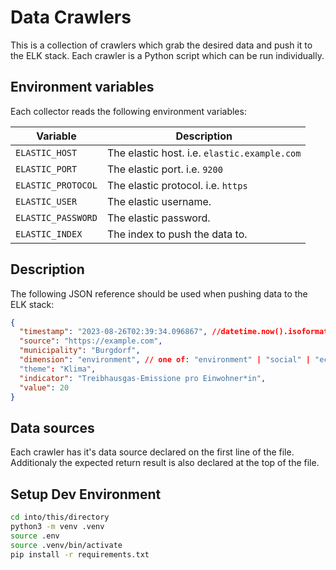 # Data Crawlers

This is a collection of crawlers which grab the desired data and push it to the ELK stack. Each crawler is a Python script which can be run individually.

## Environment variables

Each collector reads the following environment variables:

| Variable           | Description                                  |
| ------------------ | -------------------------------------------- |
| `ELASTIC_HOST`     | The elastic host. i.e. `elastic.example.com` |
| `ELASTIC_PORT`     | The elastic port. i.e. `9200`                |
| `ELASTIC_PROTOCOL` | The elastic protocol. i.e. `https`           |
| `ELASTIC_USER`     | The elastic username.                        |
| `ELASTIC_PASSWORD` | The elastic password.                        |
| `ELASTIC_INDEX`    | The index to push the data to.               |

## Description

The following JSON reference should be used when pushing data to the ELK stack:

```json
{
  "timestamp": "2023-08-26T02:39:34.096867", //datetime.now().isoformat(),
  "source": "https://example.com",
  "municipality": "Burgdorf",
  "dimension": "environment", // one of: "environment" | "social" | "economy"
  "theme": "Klima",
  "indicator": "Treibhausgas-Emissione pro Einwohner*in",
  "value": 20
}
```

## Data sources

Each crawler has it's data source declared on the first line of the file. Additionaly the expected return result is also declared at the top of the file.

## Setup Dev Environment

```bash
cd into/this/directory
python3 -m venv .venv
source .env
source .venv/bin/activate
pip install -r requirements.txt
```
